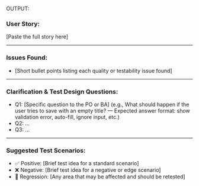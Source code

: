 OUTPUT:


### User Story:
[Paste the full story here]

---

### Issues Found:
- [Short bullet points listing each quality or testability issue found]

---

### Clarification & Test Design Questions:
- Q1: [Specific question to the PO or BA] (e.g., What should happen if the user tries to save with an empty title? — Expected answer format: show validation error, auto-fill, ignore input, etc.)
- Q2: ...
- Q3: ...

---

### Suggested Test Scenarios:
- ✅ Positive: [Brief test idea for a standard scenario]
- ❌ Negative: [Brief test idea for a negative or edge scenario]
- 🔁 Regression: [Any area that may be affected and should be retested]
